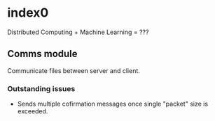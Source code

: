 # index0

Distributed Computing + Machine Learning = ???

## Comms module

Communicate files between server and client. 

### Outstanding issues

* Sends multiple cofirmation messages once single "packet" size is exceeded.
